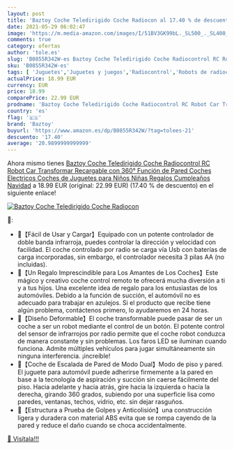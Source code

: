 ```yaml
---
layout: post
title: 'Baztoy Coche Teledirigido Coche Radiocon al 17.40 % de descuento'
date: 2021-05-29 06:02:47
image: 'https://m.media-amazon.com/images/I/51BV3GK99bL._SL500_._SL400_.jpg'
comments: true
category: ofertas
author: 'tole.es'
slug: 'B0855R342W-es Baztoy Coche Teledirigido Coche Radiocontrol RC Robot Car...'
sku: 'B0855R342W-es'
tags: [ 'Juguetes','Juguetes y juegos','Radiocontrol','Robots de radiocontrol','Vehículos de juguete para niños','baztoy','navidad', ]
actualPrice: 18.99 EUR
currency: EUR
price: 18.99
comparePrice: 22.99 EUR
prodname: 'Baztoy Coche Teledirigido Coche Radiocontrol RC Robot Car Transformar Recargable con 360° Función de Pared Coches Electricos Coches de Juguetes para Niños Niñas Regalos Cumpleaños Navidad'
country: 'es'
flag: '🇪🇸'
brand: 'Baztoy'
buyurl: 'https://www.amazon.es/dp/B0855R342W/?tag=tolees-21'
descuento: '17.40'
average: '20.9899999999999'
---
```


Ahora mismo tienes [Baztoy Coche Teledirigido Coche Radiocontrol RC Robot Car Transformar Recargable con 360° Función de Pared Coches Electricos Coches de Juguetes para Niños Niñas Regalos Cumpleaños Navidad](https://www.amazon.es/dp/B0855R342W/?tag=tolees-21) a 18.99 EUR (original: 22.99 EUR) (17.40 %  de descuento) en el siguiente enlace!

[![Baztoy Coche Teledirigido Coche Radiocon](https://m.media-amazon.com/images/I/51BV3GK99bL._SL500_._SL400_.jpg)](https://www.amazon.es/dp/B0855R342W/?tag=tolees-21)

🔎:

- 🚙【Fácil de Usar y Cargar】Equipado con un potente controlador de doble banda infrarroja, puedes controlar la dirección y velocidad con facilidad. El coche controlado por radio se carga vía Usb con baterías de carga incorporadas, sin embargo, el controlador necesita 3 pilas AA (no incluidas).
- 🚙【Un Regalo Imprescindible para Los Amantes de Los Coches】Este mágico y creativo coche control remoto te ofrecerá mucha diversión a ti y a tus hijos. Una excelente idea de regalo para los entusiastas de los automóviles. Debido a la función de succión, el automóvil no es adecuado para trabajar en azulejos. Si el producto que recibe tiene algún problema, contáctenos primero, lo ayudaremos en 24 horas.
- 🚙【Diseño Deformable】El coche transformable puede pasar de ser un coche a ser un robot mediante el control de un botón. El potente control del sensor de infrarrojos por radio permite que el coche robot conduzca de manera constante y sin problemas. Los faros LED se iluminan cuando funciona. Admite múltiples vehículos para jugar simultáneamente sin ninguna interferencia. ¡increíble!
- 🚙【Coche de Escalada de Pared de Modo Dual】Modo de piso y pared. El juguete para automóvil puede adherirse firmemente a la pared en base a la tecnología de aspiración y succión sin caerse fácilmente del piso. Hacia adelante y hacia atrás, gire hacia la izquierda o hacia la derecha, girando 360 grados, subiendo por una superficie lisa como paredes, ventanas, techos, vidrio, etc. sin dejar rasguños.
- 🚙【Estructura a Prueba de Golpes y Anticolisión】una construcción ligera y duradera con material ABS evita que se rompa cayendo de la pared y reduce el daño cuando se choca accidentalmente.

[🛒 Visítala!!!](https://www.amazon.es/dp/B0855R342W/?tag=tolees-21)
